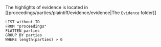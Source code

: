 The highlights of evidence is located in [[proceedings/parties/plaintiff/evidence/evidence|The `Evidence` folder]]
```dataview
LIST without ID 
FROM "proceedings" 
FLATTEN parties
GROUP BY parties
WHERE length(parties) > 0  
```